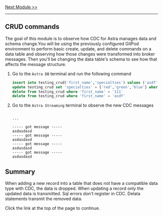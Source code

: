 [Next Module >>](/Lab2/03-remove-cdc.md)

---

## CRUD commands

The goal of this module is to observe how CDC for Astra manages data and schema change.You will be using the previously configured GitPod environment to perform basic create, update, and delete commands on a data table and observing how those changes were transformed into broker messages. Then you'll be changing the data table's schema to see how that affects the message structure.

1. Go to the `Astra DB` terminal and run the following command

    ```sql
    insert into testing_crud('first_name','specialties') values ('asdf', {'bird', 'cat', 'dog', 'lizard','hamster','snake'})
    update testing_crud set 'specialties' = {'red','green','blue'} where 'first_name' = 'asdf'
    delete from testing_crud where 'first_name' = '111'
    delete from testing_crud where 'first_name' = 'asdf'
    ```

1. Go to the `Astra Streaming` terminal to observe the new CDC messages

    ```logs
    
    ...
    
    ----- got message -----
    asdasdasd
    ----- got message -----
    asdasdasd
    ----- got message -----
    asdasdasd
    ----- got message -----
    asdasdasd

    ```

## Summary

When adding a new record into a table that does not have a compatible data type with CDC, the data is dropped.
When updating a record only the updated data is transmitted.
Sql errors don't register in CDC.
Delata statements transmit the removed data.

Click the link at the top of the page to continue.